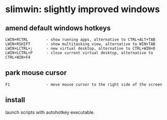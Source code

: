 # slimwin: slightly improved windows

## amend default windows hotkeys
```
LWIN+RCTRL        - show running apps, alternative to CTRL+ALT+TAB
LWIN+RSHIFT       - show multitasking view, alternative to WIN+TAB
LWIN+LCTRL+;      - new virtual desktop, alternative to CTRL+WIN+D
LWIN+LCTRL+P      - close current virtual desktop, alternative to CTRL+WIN+F4
```

## park mouse cursor
```
F1                - move mouse cursor to the right side of the screen
```

## install
launch scripts with autohotkey executable.
